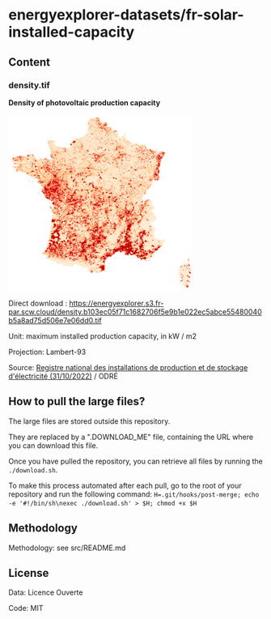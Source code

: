 # energyexplorer-datasets/fr-solar-installed-capacity

## Content

### density.tif

**Density of photovoltaic production capacity**

![preview](density-preview.png)

Direct download : https://energyexplorer.s3.fr-par.scw.cloud/density.b103ec05f71c1682706f5e9b1e022ec5abce55480040b5a8ad75d506e7e06dd0.tif

Unit: maximum installed production capacity, in kW / m2

Projection: Lambert-93

Source: [Registre national des installations de production et de stockage d'électricité (31/10/2022)](https://odre.opendatasoft.com/explore/dataset/registre-national-installation-production-stockage-electricite-agrege/information) / ODRÉ

## How to pull the large files?

The large files are stored outside this repository.

They are replaced by a ".DOWNLOAD_ME" file, containing the URL where you can download this file.

Once you have pulled the repository, you can retrieve all files by running the `./download.sh`.

To make this process automated after each pull, go to the root of your repository and run the following command: `H=.git/hooks/post-merge; echo -e '#!/bin/sh\nexec ./download.sh' > $H; chmod +x $H`

## Methodology

Methodology: see src/README.md

## License

Data: Licence Ouverte

Code: MIT